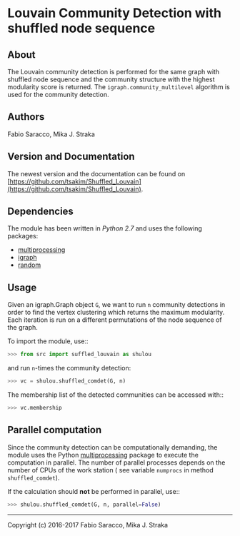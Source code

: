 # Louvain Community Detection with shuffled node sequence 

## About
The Louvain community detection is performed for the same graph with shuffled
node sequence and the community structure with the highest modularity score is
returned. The `igraph.community_multilevel` algorithm is used for the community
detection.

## Authors
Fabio Saracco, Mika J. Straka

## Version and Documentation
The newest version and the documentation can be found on
[https://github.com/tsakim/Shuffled_Louvain](https://github.com/tsakim/Shuffled_Louvain).

## Dependencies
The module has been written in *Python 2.7* and uses the following packages:

* [multiprocessing](https://docs.python.org/2/library/multiprocessing.html#module-multiprocessing)
* [igraph](http://igraph.org/python/)
* [random](https://docs.python.org/2/library/random.html)

## Usage
Given an igraph.Graph object ``G``, we want to run ``n`` community detections
in order to find the vertex clustering which returns the maximum modularity.
Each iteration is run on a different permutations of the node sequence of the
graph.

To import the module, use::
```python
>>> from src import suffled_louvain as shulou
```
and run ``n``-times the community detection:
```python
>>> vc = shulou.shuffled_comdet(G, n)
```
The membership list of the detected communities can be accessed with::
```python
>>> vc.membership
```

## Parallel computation
Since the community detection can be computationally demanding, the module uses
the Python
[multiprocessing](https://docs.python.org/2/library/multiprocessing.html)
package to execute the computation in parallel.  The number of parallel
processes depends on the number of CPUs of the work station ( see variable
`numprocs` in method `shuffled_comdet`).

If the calculation should **not** be performed in parallel, use::
```python
>>> shulou.shuffled_comdet(G, n, parallel=False)
```

---
Copyright (c) 2016-2017 Fabio Saracco, Mika J. Straka
